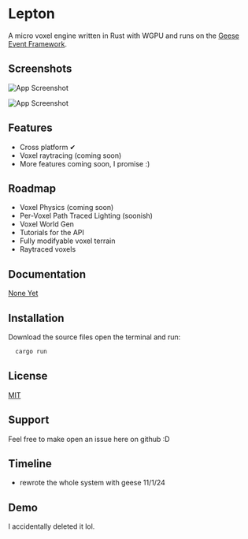 
# Lepton

A micro voxel engine written in Rust with WGPU and runs on the [Geese Event Framework](https://github.com/DouglasDwyer/geese).

## Screenshots

![App Screenshot](https://github.com/MountainLabsYT/Quark/blob/main/Screenshot%202024-09-14%20120502.png)

![App Screenshot](https://github.com/user-attachments/assets/c019a9d6-795e-4cc2-a181-81d4e9a6526f)

## Features

- Cross platform ✔
- Voxel raytracing (coming soon)
- More features coming soon, I promise :)


## Roadmap

- Voxel Physics (coming soon)
- Per-Voxel Path Traced Lighting (soonish)
- Voxel World Gen 
- Tutorials for the API
- Fully modifyable voxel terrain
- Raytraced voxels

## Documentation

[None Yet](https://Cool_url.com)


## Installation

Download the source files open the terminal and run:

```bash
  cargo run
```
    
## License

[MIT](https://choosealicense.com/licenses/mit/)


## Support

Feel free to make open an issue here on github :D



## Timeline

- rewrote the whole system with geese 11/1/24



## Demo

I accidentally deleted it lol.

